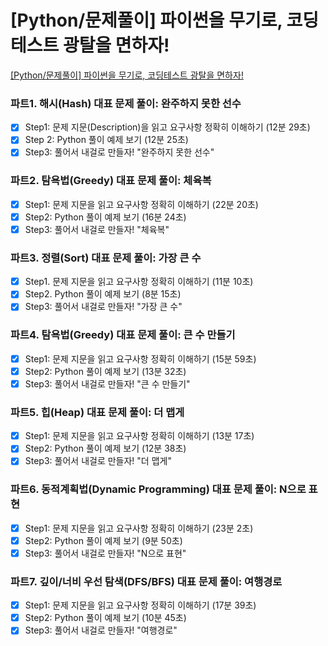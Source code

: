 # [Python/문제풀이] 파이썬을 무기로, 코딩테스트 광탈을 면하자!

[[Python/문제풀이] 파이썬을 무기로, 코딩테스트 광탈을 면하자!](https://programmers.co.kr/learn/courses/9877#curriculum)

### 파트1. 해시(Hash) 대표 문제 풀이: 완주하지 못한 선수 
- [x] Step1: 문제 지문(Description)을 읽고 요구사항 정확히 이해하기 (12분 29초)
- [x] Step 2: Python 풀이 예제 보기 (12분 25초)
- [x] Step3: 풀어서 내걸로 만들자! "완주하지 못한 선수"
<p></p>

### 파트2. 탐욕법(Greedy) 대표 문제 풀이: 체육복 
- [x] Step1: 문제 지문을 읽고 요구사항 정확히 이해하기 (22분 20초)
- [x] Step2: Python 풀이 예제 보기 (16분 24초)
- [x] Step3: 풀어서 내걸로 만들자! "체육복"
<p></p>

### 파트3. 정렬(Sort) 대표 문제 풀이: 가장 큰 수 
- [x] Step1. 문제 지문을 읽고 요구사항 정확히 이해하기 (11분 10초)
- [x] Step2. Python 풀이 예제 보기 (8분 15초)
- [x] Step3: 풀어서 내걸로 만들자! "가장 큰 수"
<p></p>

### 파트4. 탐욕법(Greedy) 대표 문제 풀이: 큰 수 만들기 
- [x] Step1: 문제 지문을 읽고 요구사항 정확히 이해하기 (15분 59초)
- [x] Step2: Python 풀이 예제 보기 (13분 32초)
- [x] Step3: 풀어서 내걸로 만들자! "큰 수 만들기"
<p></p>

### 파트5. 힙(Heap) 대표 문제 풀이: 더 맵게 
- [x] Step1: 문제 지문을 읽고 요구사항 정확히 이해하기 (13분 17초)
- [x] Step2: Python 풀이 예제 보기 (12분 38초)
- [x] Step3: 풀어서 내걸로 만들자! "더 맵게"
<p></p>

### 파트6. 동적계획법(Dynamic Programming) 대표 문제 풀이: N으로 표현 
- [x] Step1: 문제 지문을 읽고 요구사항 정확히 이해하기 (23분 2초)
- [x] Step2: Python 풀이 예제 보기 (9분 50초)
- [x] Step3: 풀어서 내걸로 만들자! "N으로 표현"
<p></p>

### 파트7. 깊이/너비 우선 탐색(DFS/BFS) 대표 문제 풀이: 여행경로
- [x] Step1: 문제 지문을 읽고 요구사항 정확히 이해하기 (17분 39초)
- [x] Step2: Python 풀이 예제 보기 (10분 45초)
- [x] Step3: 풀어서 내걸로 만들자! "여행경로"